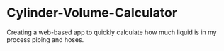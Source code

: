 # Cylinder-Volume-Calculator
Creating a web-based app to quickly calculate how much liquid is in my process piping and hoses.

